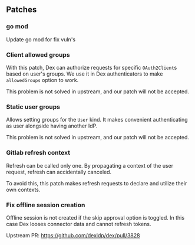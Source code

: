 ## Patches

### go mod

Update go mod for fix vuln's

### Client allowed groups

With this patch, Dex can authorize requests for specific `OAuth2Client`s based on user's groups.
We use it in Dex authenticators to make `allowedGroups` option to work.

This problem is not solved in upstream, and our patch will not be accepted.

### Static user groups

Allows setting groups for the `User` kind. It makes convenient authenticating as user alongside having another IdP.

This problem is not solved in upstream, and our patch will not be accepted.

### Gitlab refresh context

Refresh can be called only one. By propagating a context of the user request, refresh can accidentally canceled.

To avoid this, this patch makes refresh requests to declare and utilize their own contexts.

### Fix offline session creation

Offline session is not created if the skip approval option is toggled. In this case Dex looses connector data and cannot refresh tokens.

Upstream PR: https://github.com/dexidp/dex/pull/3828
